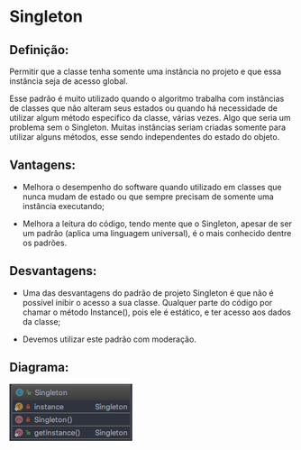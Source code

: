 # Singleton

## Definição:

Permitir que a classe tenha somente uma instância no projeto e que essa instância seja de 
acesso global.

Esse padrão é muito utilizado quando o algoritmo trabalha com instâncias de classes que não 
alteram seus estados ou quando há necessidade de utilizar algum método especifico da 
classe, várias vezes. Algo que seria um problema sem o Singleton. Muitas instâncias 
seriam criadas somente para utilizar alguns métodos, esse sendo independentes do estado 
do objeto.

## Vantagens:

* Melhora o desempenho do software quando utilizado em classes que nunca mudam de estado 
ou que sempre precisam de somente uma instância executando;

* Melhora a leitura do código, tendo mente que o Singleton, apesar de ser um padrão 
(aplica uma linguagem universal), é o mais conhecido dentre os padrões.

## Desvantagens:

* Uma das desvantagens do padrão de projeto Singleton é que não é possível inibir o acesso 
a sua classe. Qualquer parte do código por chamar o método Instance(), pois ele é estático, 
e ter acesso aos dados da classe;

* Devemos utilizar este padrão com moderação.

## Diagrama:

![alt text](../imgs/001.png)
